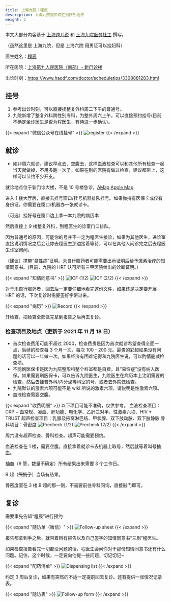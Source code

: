 ```yaml
---
title: 上海九院｜程辰
description: 上海九院提供跨性别序列治疗
weight: 2
---
```


本文大部分内容基于 [上海跨儿说](https://mp.weixin.qq.com/s/YfwBpWsmKbHxjxzoVeD6mw) 和 [上海九院医务社工](https://mp.weixin.qq.com/s/wnvrYViJfsJSxzAlAM_mUw) 撰写。

（虽然这里是 上海九院，但是 上海六院 用男证可以挂妇科）

医生姓名：[程辰](https://www.haodf.com/doctor/3308881283.html)

所在医院：[上海第九人民医院（南部）- 新门诊楼](https://amap.com/place/B0FFHGMHTC)

出诊时刻：<https://www.haodf.com/doctor/scheduletips/3308881283.html>

## 挂号

1. 参考出诊时刻，可以直接挂整复外科周二下午的普通号。
1. 九院新增了整复外科跨性别专科，为整外周六上午。可以直接预约挂号(目前不确定坐诊医生是否为程医生，有待进一步确认)。

{{< expand "微信公众号在线挂号" >}}
![register](register-sh9.jpg)
{{< /expand >}}

## 就诊

- 如非周六就诊，建议早点去、空腹去，这样血液检查可以和其他所有检查一起当天就做掉，不用多跑一次了。如果在别的医院有做过检查，建议都带上，这样可以节约不少开支。

就诊地点位于新门诊大楼，不是 10 号楼急诊。[AMap](https://surl.amap.com/lFB8mBri3X3) [Apple Map](https://maps.apple.com/?address=Quxi%20Road%20No.500,%20Huangpu,%20Shanghai%20China&auid=1118368604912837&ll=31.201690,121.487349&lsp=57879&q=Shanghai%20Ninth%20People's%20Hospital,%20Shanghai%20Jiaotong%20University%20School%20of%20Medicine%20South%20Hospital%20Out-patients%20Building&_ext=CjEKBAgEEAQKBAgFEAMKBAgGEAoKBAgbEAMKBAhSEAkKBAhVEA4KBAhZEAEKBQikARABEiQpTfaKM0sxP0AxBslBqWleXkA5xOs/pvA1P0BBPapbnfBfXkA%3D&t=r)

进入 1 楼大厅后，直接去挂号窗口/挂号机器排队挂号。如果你持有医保卡或仅有身份证，你需要在窗口/机器办一张就诊卡。

（可选）挂好号在窗口边上拿一本九院的病历本

然后直接上 9 楼整复外科，到程医生的诊室门口排队。

因为普通号的原因，可能你的号并不一定为程医生接诊，如果为其他医生，进诊室直接说明情况之后会让你去程医生那边接着等待，可以在其他人问诊完之后去程医生诊室询问。

（建议）携带“易性症”证明。未自行服药者可能需要出示证明后给予激素治疗的知情同意书。(目前，九院的 HRT 认可所有三甲医院给出的诊断证明。)

{{< expand "知情同意书" >}}
![ICF (1/2)](icf-p1.jpg)
![ICF (2/2)](icf-p2.jpg)
{{< /expand >}}

对于未自行服药者，回去后一定要仔细地看完这份文件，如果还是决定要开展 HRT 的话，下次复诊时需要签好字带过来。

{{< expand "病历" >}}
![Record](record.webp)
{{< /expand >}}

开检查，把检查全部做完拿到报告之后再去复诊。

### 检查项目及地点（更新于 2021 年 11 月 18 日）

- 首次检查费用可能不超过 2000，检查费贵是因为首次就诊希望查得全面一点，后续的检查每 3 个月一次，每次 100 - 200 元。最贵的彩超如果没有问题的话可以一年做一次。如果经济有困难记得和九院医生说，可以酌情删减检查项。
- 不能刷医保卡是因为九院整形科整个科室都是自费，且“易性症”没有纳入医保。如果需要刷医保卡，可以告诉九院医生，九院医生在病历本上注明需要的检查，然后去挂普外科/内分泌等科室的号，或者去外院做检查。
- 九院默认的激素六项可能不是 wiki 所说的激素六项，请说明是性激素六项。
- 血液检查需要空腹。

{{< expand "收费明细" >}}
以下项目可能不准确，仅供参考。
血液检查项目：CRP + 血常规、凝血、肝功能、电化学、乙肝三对半、性激素六项、HIV + TRUST
超声检查项目：乳腺及掖窝淋巴结、甲状腺、双下肢动脉、双下肢静脉
骨科项目：骨密度
![Precheck (1/2)](precheck-1.png)
![Precheck (2/2)](precheck-2.png)
{{< /expand >}}

周六没有超声检查、骨科检查。超声可能需要预约。

血液检查在 1 楼，需要空腹。直接拿着就诊卡去机器上取号，然后就等着叫号抽血。

抽血（9 管，数量不确定）所有结果出来需要 3 个工作日。

B 超（~~照奶子~~）当场有结果。

骨密度室在 3 楼 B 超的那一侧，不需要前往骨科问询，直接敲门即可。

## 复诊

需要事先告知“程辰”进行预约

{{< expand "随访单（微信）" >}}
![Follow-up sheet](follow-up-sheet.jpg)
{{< /expand >}}

报告都拿到手之后，就带着所有报告以及自己签字的知情同意书“三刷”程医生。

如果检查报告看完一切都没问题的话，程医生会问你对于那份知情同意书还有什么问题。记住，这个时候，一定要向他提一些问题，切记切记~

{{< expand "配药清单" >}}
![Dispensing list](dispensing-list.png)
{{< /expand >}}

约定 3 周后复诊，如果有突然的不适一定提前回去复诊。还有提供一张情况记录表。

{{< expand "随访表" >}}
![Follow-up form](follow-up-form.webp)
{{< /expand >}}
